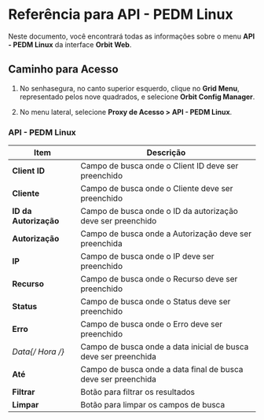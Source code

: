 # Referência para API - PEDM Linux

Neste documento, você encontrará todas as informações sobre o menu **API - PEDM Linux** da interface **Orbit Web**.

## Caminho para Acesso

1. No senhasegura, no canto superior esquerdo, clique no **Grid Menu**, representado pelos nove quadrados, e selecione **Orbit Config Manager**.

1. No menu lateral, selecione **Proxy de Acesso > API - PEDM Linux**.

### API - PEDM Linux

| Item               | Descrição                                       |
|--------------------|-------------------------------------------------|
| **Client ID**          | Campo de busca onde o Client ID deve ser preenchido |
| **Cliente**            | Campo de busca onde o Cliente deve ser preenchido |
| **ID da Autorização**  | Campo de busca onde o ID da autorização deve ser preenchido |
| **Autorização**        | Campo de busca onde a Autorização deve ser preenchida |
| **IP**                 | Campo de busca onde o IP deve ser preenchido    |
| **Recurso**            | Campo de busca onde o Recurso deve ser preenchido |
| **Status**             | Campo de busca onde o Status deve ser preenchido |
| **Erro**               | Campo de busca onde o Erro deve ser preenchido   |
| **Data{/* Hora */}**          | Campo de busca onde a data inicial de busca deve ser preenchida |
| **Até**                | Campo de busca onde a data final de busca deve ser preenchida |
| **Filtrar**            | Botão para filtrar os resultados                  |
| **Limpar**             | Botão para limpar os campos de busca              |
